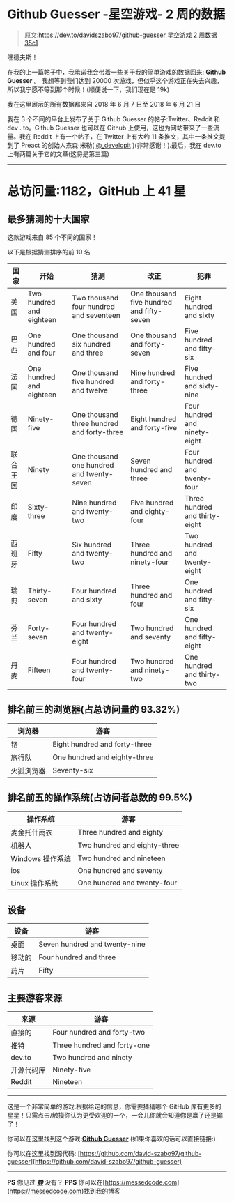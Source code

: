 # Github Guesser -星空游戏- 2 周的数据

> 原文:[https://dev.to/davidszabo97/github-guesser 星空游戏 2 周数据 35c1](https://dev.to/davidszabo97/github-guesser---a-starry-game---2-weeks-of-data-35c1)

嘿德夫斯！

在我的上一篇帖子中，我承诺我会带着一些关于我的简单游戏的数据回来: **Github Guesser** 。
我想等到我们达到 20000 次游戏，但似乎这个游戏正在失去兴趣，所以我宁愿不等到那个时候！(顺便说一下，我们现在是 19k)

我在这里展示的所有数据都来自 2018 年 6 月 7 日至 2018 年 6 月 21 日

我在 3 个不同的平台上发布了关于 Github Guesser 的帖子:Twitter、Reddit 和 dev . to。Github Guesser 也可以在 Github 上使用，这也为网站带来了一些流量。我在 Reddit 上有一个帖子，在 Twitter 上有大约 11 条推文，其中一条推文提到了 Preact 的创始人杰森·米勒( [@_developit](https://dev.to/_developit) )(非常感谢！).最后，我在 dev.to 上有两篇关于它的文章(这将是第三篇)

* * *

# 总访问量:1182，GitHub 上 41 星

## 最多猜测的十大国家

这款游戏来自 85 个不同的国家！

以下是根据猜测排序的前 10 名

| 国家 | 开始 | 猜测 | 改正 | 犯罪 |
| --- | --- | --- | --- | --- |
| 美国 | Two hundred and eighteen | Two thousand four hundred and seventeen | One thousand five hundred and fifty-seven | Eight hundred and sixty |
| 巴西 | One hundred and four | One thousand six hundred and three | One thousand and forty-seven | Five hundred and fifty-six |
| 法国 | One hundred and eighteen | One thousand five hundred and twelve | Nine hundred and forty-three | Five hundred and sixty-nine |
| 德国 | Ninety-five | One thousand three hundred and forty-three | Eight hundred and forty-five | Four hundred and ninety-eight |
| 联合王国 | Ninety | One thousand one hundred and twenty-seven | Seven hundred and three | Four hundred and twenty-four |
| 印度 | Sixty-three | Nine hundred and twenty-two | Five hundred and eighty-four | Three hundred and thirty-eight |
| 西班牙 | Fifty | Six hundred and twenty-two | Three hundred and ninety-four | Two hundred and twenty-eight |
| 瑞典 | Thirty-seven | Four hundred and sixty | Three hundred and four | One hundred and fifty-six |
| 芬兰 | Forty-seven | Four hundred and twenty-eight | Two hundred and seventy | One hundred and fifty-eight |
| 丹麦 | Fifteen | Four hundred and twenty-four | Two hundred and ninety-two | One hundred and thirty-two |

## 排名前三的浏览器(占总访问量的 93.32%)

| 浏览器 | 游客 |
| --- | --- |
| 铬 | Eight hundred and forty-three |
| 旅行队 | One hundred and eighty-three |
| 火狐浏览器 | Seventy-six |

## 排名前五的操作系统(占访问者总数的 99.5%)

| 操作系统 | 游客 |
| --- | --- |
| 麦金托什雨衣 | Three hundred and eighty |
| 机器人 | Two hundred and eighty-three |
| Windows 操作系统 | Two hundred and nineteen |
| ios | One hundred and seventy |
| Linux 操作系统 | One hundred and twenty-four |

## 设备

| 设备 | 游客 |
| --- | --- |
| 桌面 | Seven hundred and twenty-nine |
| 移动的 | Four hundred and three |
| 药片 | Fifty |

## 主要游客来源

| 来源 | 游客 |
| --- | --- |
| 直接的 | Four hundred and forty-two |
| 推特 | Three hundred and forty-one |
| dev.to | Two hundred and ninety |
| 开源代码库 | Ninety-five |
| Reddit | Nineteen |

* * *

这是一个非常简单的游戏:根据给定的信息，你需要猜猜哪个 GitHub 库有更多的星星！只需点击/触摸你认为更受欢迎的一个，一会儿你就会知道你是赢了还是输了！

你可以在这里找到这个游戏:[**Github Guesser**](https://githubguesser.messedcode.com/?utm_source=devto)
(如果你喜欢的话可以直接链接:)

你可以在这里找到源代码:
[https://github.com/david-szabo97/github-guesser](https://github.com/david-szabo97/github-guesser)

* * *

**PS** 你见过 [***静***](https://dev.to/davidszabo97/static---a-simple-fun-website-1f0p) 没有？
**PPS** 你可以在[https://messedcode.com](https://messedcode.com)找到我的博客